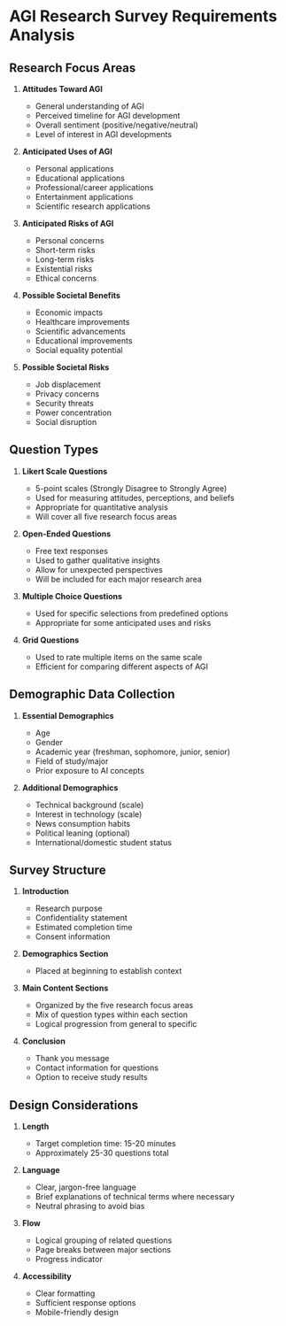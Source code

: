 # AGI Research Survey Requirements Analysis

## Research Focus Areas

1. **Attitudes Toward AGI**
   - General understanding of AGI
   - Perceived timeline for AGI development
   - Overall sentiment (positive/negative/neutral)
   - Level of interest in AGI developments

2. **Anticipated Uses of AGI**
   - Personal applications
   - Educational applications
   - Professional/career applications
   - Entertainment applications
   - Scientific research applications

3. **Anticipated Risks of AGI**
   - Personal concerns
   - Short-term risks
   - Long-term risks
   - Existential risks
   - Ethical concerns

4. **Possible Societal Benefits**
   - Economic impacts
   - Healthcare improvements
   - Scientific advancements
   - Educational improvements
   - Social equality potential

5. **Possible Societal Risks**
   - Job displacement
   - Privacy concerns
   - Security threats
   - Power concentration
   - Social disruption

## Question Types

1. **Likert Scale Questions**
   - 5-point scales (Strongly Disagree to Strongly Agree)
   - Used for measuring attitudes, perceptions, and beliefs
   - Appropriate for quantitative analysis
   - Will cover all five research focus areas

2. **Open-Ended Questions**
   - Free text responses
   - Used to gather qualitative insights
   - Allow for unexpected perspectives
   - Will be included for each major research area

3. **Multiple Choice Questions**
   - Used for specific selections from predefined options
   - Appropriate for some anticipated uses and risks

4. **Grid Questions**
   - Used to rate multiple items on the same scale
   - Efficient for comparing different aspects of AGI

## Demographic Data Collection

1. **Essential Demographics**
   - Age
   - Gender
   - Academic year (freshman, sophomore, junior, senior)
   - Field of study/major
   - Prior exposure to AI concepts

2. **Additional Demographics**
   - Technical background (scale)
   - Interest in technology (scale)
   - News consumption habits
   - Political leaning (optional)
   - International/domestic student status

## Survey Structure

1. **Introduction**
   - Research purpose
   - Confidentiality statement
   - Estimated completion time
   - Consent information

2. **Demographics Section**
   - Placed at beginning to establish context

3. **Main Content Sections**
   - Organized by the five research focus areas
   - Mix of question types within each section
   - Logical progression from general to specific

4. **Conclusion**
   - Thank you message
   - Contact information for questions
   - Option to receive study results

## Design Considerations

1. **Length**
   - Target completion time: 15-20 minutes
   - Approximately 25-30 questions total

2. **Language**
   - Clear, jargon-free language
   - Brief explanations of technical terms where necessary
   - Neutral phrasing to avoid bias

3. **Flow**
   - Logical grouping of related questions
   - Page breaks between major sections
   - Progress indicator

4. **Accessibility**
   - Clear formatting
   - Sufficient response options
   - Mobile-friendly design
